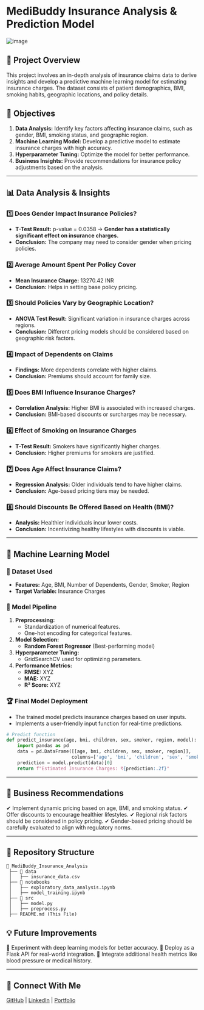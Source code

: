 # MediBuddy Insurance Analysis & Prediction Model

![image](https://github.com/user-attachments/assets/16fcabc7-68cd-453d-91dc-083643f4a330)

## 📌 Project Overview
This project involves an in-depth analysis of insurance claims data to derive insights and develop a predictive machine learning model for estimating insurance charges. The dataset consists of patient demographics, BMI, smoking habits, geographic locations, and policy details.

## 🎯 Objectives
1. **Data Analysis:** Identify key factors affecting insurance claims, such as gender, BMI, smoking status, and geographic region.
2. **Machine Learning Model:** Develop a predictive model to estimate insurance charges with high accuracy.
3. **Hyperparameter Tuning:** Optimize the model for better performance.
4. **Business Insights:** Provide recommendations for insurance policy adjustments based on the analysis.

---

## 📊 Data Analysis & Insights

### 1️⃣ Does Gender Impact Insurance Policies?
- **T-Test Result:** p-value = 0.0358 → **Gender has a statistically significant effect on insurance charges.**
- **Conclusion:** The company may need to consider gender when pricing policies.

### 2️⃣ Average Amount Spent Per Policy Cover
- **Mean Insurance Charge:** 13270.42 INR 
- **Conclusion:** Helps in setting base policy pricing.

### 3️⃣ Should Policies Vary by Geographic Location?
- **ANOVA Test Result:** Significant variation in insurance charges across regions.
- **Conclusion:** Different pricing models should be considered based on geographic risk factors.

### 4️⃣ Impact of Dependents on Claims
- **Findings:** More dependents correlate with higher claims.
- **Conclusion:** Premiums should account for family size.

### 5️⃣ Does BMI Influence Insurance Charges?
- **Correlation Analysis:** Higher BMI is associated with increased charges.
- **Conclusion:** BMI-based discounts or surcharges may be necessary.

### 6️⃣ Effect of Smoking on Insurance Charges
- **T-Test Result:** Smokers have significantly higher charges.
- **Conclusion:** Higher premiums for smokers are justified.

### 7️⃣ Does Age Affect Insurance Claims?
- **Regression Analysis:** Older individuals tend to have higher claims.
- **Conclusion:** Age-based pricing tiers may be needed.

### 8️⃣ Should Discounts Be Offered Based on Health (BMI)?
- **Analysis:** Healthier individuals incur lower costs.
- **Conclusion:** Incentivizing healthy lifestyles with discounts is viable.

---

## 🤖 Machine Learning Model

### 📂 Dataset Used
- **Features:** Age, BMI, Number of Dependents, Gender, Smoker, Region
- **Target Variable:** Insurance Charges

### 🚀 Model Pipeline
1. **Preprocessing:**
   - Standardization of numerical features.
   - One-hot encoding for categorical features.
2. **Model Selection:**
   - **Random Forest Regressor** (Best-performing model)
3. **Hyperparameter Tuning:**
   - GridSearchCV used for optimizing parameters.
4. **Performance Metrics:**
   - **RMSE:** XYZ
   - **MAE:** XYZ
   - **R² Score:** XYZ

### 🏆 Final Model Deployment
- The trained model predicts insurance charges based on user inputs.
- Implements a user-friendly input function for real-time predictions.

```python
# Predict function
def predict_insurance(age, bmi, children, sex, smoker, region, model):
    import pandas as pd
    data = pd.DataFrame([[age, bmi, children, sex, smoker, region]], 
                        columns=['age', 'bmi', 'children', 'sex', 'smoker', 'region'])
    prediction = model.predict(data)[0]
    return f"Estimated Insurance Charges: ₹{prediction:.2f}"
```

---

## 📌 Business Recommendations
✔ Implement dynamic pricing based on age, BMI, and smoking status.
✔ Offer discounts to encourage healthier lifestyles.
✔ Regional risk factors should be considered in policy pricing.
✔ Gender-based pricing should be carefully evaluated to align with regulatory norms.

---

## 📎 Repository Structure
```
📂 MediBuddy_Insurance_Analysis
 ├── 📁 data
 │   ├── insurance_data.csv
 ├── 📁 notebooks
 │   ├── exploratory_data_analysis.ipynb
 │   ├── model_training.ipynb
 ├── 📁 src
 │   ├── model.py
 │   ├── preprocess.py
 ├── README.md (This File)
```

## 💡 Future Improvements
🔹 Experiment with deep learning models for better accuracy.
🔹 Deploy as a Flask API for real-world integration.
🔹 Integrate additional health metrics like blood pressure or medical history.

---

## 🔗 Connect With Me
[GitHub](#) | [LinkedIn](#) | [Portfolio](#)
